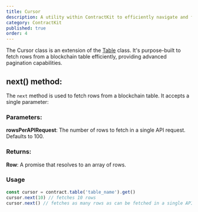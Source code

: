 ```yaml
---
title: Cursor
description: A utility within ContractKit to efficiently navigate and fetch rows from blockchain tables with advanced pagination.
category: ContractKit
published: true
order: 4
---
```


The Cursor class is an extension of the [Table](/docs/contract-kit/table) class. It's purpose-built to fetch rows from a blockchain table efficiently, providing advanced pagination capabilities.

## **next()** method:

The `next` method is used to fetch rows from a blockchain table. It accepts a single parameter:

### Parameters:

**rowsPerAPIRequest**: The number of rows to fetch in a single API request. Defaults to 100.

### Returns:

**Row**: A promise that resolves to an array of rows.

### Usage

```typescript
const cursor = contract.table('table_name').get()
cursor.next(10) // fetches 10 rows
cursor.next() // fetches as many rows as can be fetched in a single API request
```

